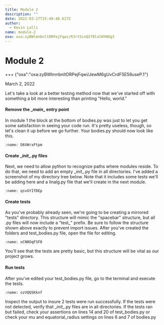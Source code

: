 ```yaml
---
title: Module 2
description: ""
date: 2022-03-27T15:49:40.617Z
author:
  - Kevin Lalli
name: module-2
oxa: oxa:zyBWlmnbnltDRPejFqwi/R3rt5inQIf8lalHYNOg3
---
```


# Module 2

+++ {"oxa":"oxa:zyBWlmnbnltDRPejFqwi/JewM6gUvCrdF5E56useP.1"}

March 2, 2022

Let's take a look at a better testing method now that we've started off with something a bit more interesting than printing "Hello, world."  

#### Remove the \__main_\_ entry point

In module 1 the block at the bottom of bodies.py was just to let you get some satisfaction in seeing your code run.  It's pretty useless, though, so let's clean it up before we go further.  Your bodies.py should now look like this.

```{figure} https://img1.wsimg.com/isteam/ip/c73c525a-f63c-4ceb-8bca-6ec4e3be8131/Screenshot%20from%202022-03-03%2000-00-23.png/:/rs=w:1280
:name: D6VWrxFtpm
```

#### Create \__init_\_.py files

Next, we need to allow python to recognize paths where modules reside.  To do that, we need to add an empty \__init_\_.py file in all directories.  I've added a screenshot of my directory tree below.  Note that it includes some tests we'll be adding here and a linalg.py file that we'll create in the next module.

```{figure} https://img1.wsimg.com/isteam/ip/c73c525a-f63c-4ceb-8bca-6ec4e3be8131/Screenshot%20from%202022-03-02%2020-25-47.png/:/rs=w:1280
:name: qsvGYIfDEp
```

#### Create tests

As you've probably already seen, we're going to be creating a mirrored "tests" directory.  This structure will mimic the "spacebar" structure, but all .py files will now include a "test\_" prefix.  Be sure to follow the structure shown above exactly to prevent import issues.  After you've created the folders and test_bodies.py file, open the file for editing.

```{figure} https://img1.wsimg.com/isteam/ip/c73c525a-f63c-4ceb-8bca-6ec4e3be8131/Screenshot%20from%202022-03-03%2000-01-33.png/:/cr=t:0%25,l:0%25,w:100%25,h:100%25/rs=w:1280
:name: oCN0OqFSF0
```

You'll see that the tests are pretty basic, but this structure will be vital as our project grows.  

#### Run tests

After you've edited your test_bodies.py file, go to the terminal and execute the tests.

```{figure} https://img1.wsimg.com/isteam/ip/c73c525a-f63c-4ceb-8bca-6ec4e3be8131/Screenshot%20from%202022-03-02%2020-34-43.png/:/cr=t:0%25,l:0%25,w:100%25,h:100%25/rs=w:1280
:name: ozVQQSKknf
```

Inspect the output to insure 2 tests were run successfully.  If the tests were not detected, verify that \__init_\_.py files are in all directories.  If the tests ran but failed, check your assertions on lines 14 and 20 of test_bodies.py or check your mu and equatorial_radius settings on lines 6 and 7 of bodies.py

